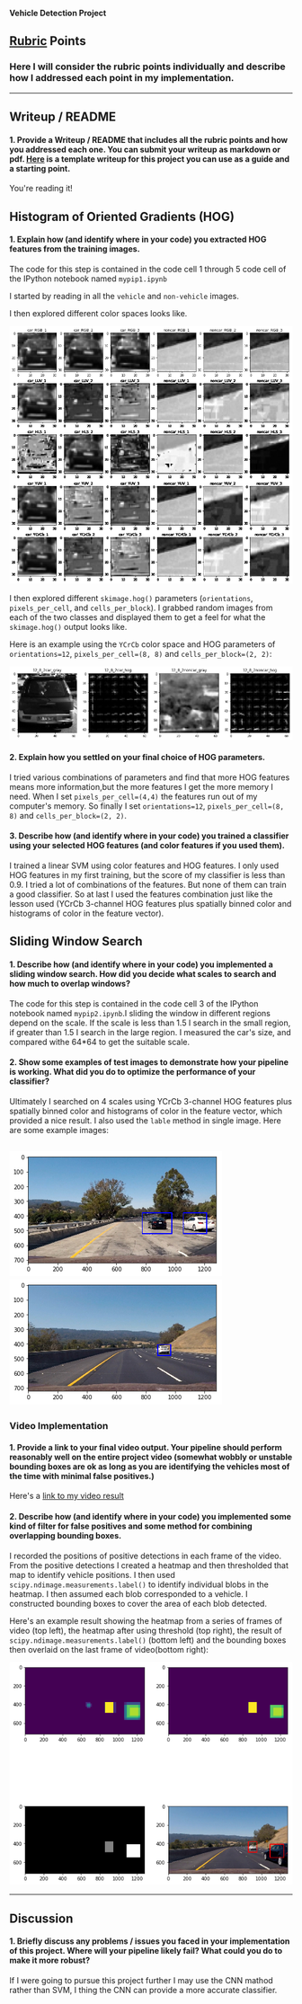 
**Vehicle Detection Project**



[//]: # (Image References)
[image1]: ./output_images/color.png
[image2]: ./output_images/hog.png
[image3]: ./output_images/s1.png
[image4]: ./output_images/s2.png
[image5]: ./output_images/e.png

[video1]: ./project_video.mp4

## [Rubric](https://review.udacity.com/#!/rubrics/513/view) Points
### Here I will consider the rubric points individually and describe how I addressed each point in my implementation.  

---
## Writeup / README

#### 1. Provide a Writeup / README that includes all the rubric points and how you addressed each one.  You can submit your writeup as markdown or pdf.  [Here](https://github.com/udacity/CarND-Vehicle-Detection/blob/master/writeup_template.md) is a template writeup for this project you can use as a guide and a starting point.  

You're reading it!

## Histogram of Oriented Gradients (HOG)

#### 1. Explain how (and identify where in your code) you extracted HOG features from the training images.

The code for this step is contained in the code cell 1 through 5 code cell of the IPython notebook named `mypip1.ipynb` 

I started by reading in all the `vehicle` and `non-vehicle` images. 

I then explored different color spaces looks like.

![alt text][image1]

I then explored different `skimage.hog()` parameters (`orientations`, `pixels_per_cell`, and `cells_per_block`).  I grabbed random images from each of the two classes and displayed them to get a feel for what the `skimage.hog()` output looks like.

Here is an example using the `YCrCb` color space and HOG parameters of `orientations=12`, `pixels_per_cell=(8, 8)` and `cells_per_block=(2, 2)`:

![image2]

#### 2. Explain how you settled on your final choice of HOG parameters.

I tried various combinations of parameters and find that more HOG features means more information,but the more features I get the more memory I need. When I set `pixels_per_cell=(4,4)` the features run out of my computer's memory. So finally I set `orientations=12`, `pixels_per_cell=(8, 8)` and `cells_per_block=(2, 2)`.

#### 3. Describe how (and identify where in your code) you trained a classifier using your selected HOG features (and color features if you used them).

I trained a linear SVM using color features and HOG features.
I only used HOG features in my first training, but the score of my classifier is less than 0.9. I tried a lot of combinations of the features. But none of them can train a good classifier. So at last I used the features combination just like the lesson used (YCrCb 3-channel HOG features plus spatially binned color and histograms of color in the feature vector).

## Sliding Window Search

#### 1. Describe how (and identify where in your code) you implemented a sliding window search.  How did you decide what scales to search and how much to overlap windows?

The code for this step is contained in the code cell 3 of the IPython notebook named `mypip2.ipynb`.I sliding the window in different regions depend on the scale. If the scale is less than 1.5 I search in the small region, if greater than 1.5 I search in the large region.
I measured the car's size, and compared withe 64*64 to get the suitable scale.

#### 2. Show some examples of test images to demonstrate how your pipeline is working.  What did you do to optimize the performance of your classifier?

Ultimately I searched on 4 scales using YCrCb 3-channel HOG features plus spatially binned color and histograms of color in the feature vector, which provided a nice result. I also used the `lable` method in single image. Here are some example images:

![alt text][image3]![image4]
---

### Video Implementation

#### 1. Provide a link to your final video output.  Your pipeline should perform reasonably well on the entire project video (somewhat wobbly or unstable bounding boxes are ok as long as you are identifying the vehicles most of the time with minimal false positives.)
Here's a [link to my video result](./out_video.mp4)


#### 2. Describe how (and identify where in your code) you implemented some kind of filter for false positives and some method for combining overlapping bounding boxes.

I recorded the positions of positive detections in each frame of the video.  From the positive detections I created a heatmap and then thresholded that map to identify vehicle positions.  I then used `scipy.ndimage.measurements.label()` to identify individual blobs in the heatmap.  I then assumed each blob corresponded to a vehicle.  I constructed bounding boxes to cover the area of each blob detected.  

Here's an example result showing the heatmap from a series of frames of video (top left), the heatmap after using threshold (top right), the result of `scipy.ndimage.measurements.label()` (bottom left) and the bounding boxes then overlaid on the last frame of video(bottom right):

![image5]



---

## Discussion

#### 1. Briefly discuss any problems / issues you faced in your implementation of this project.  Where will your pipeline likely fail?  What could you do to make it more robust?
 
If I were going to pursue this project further I may use the CNN mathod rather than SVM, I thing the CNN can provide a more accurate classifier.

